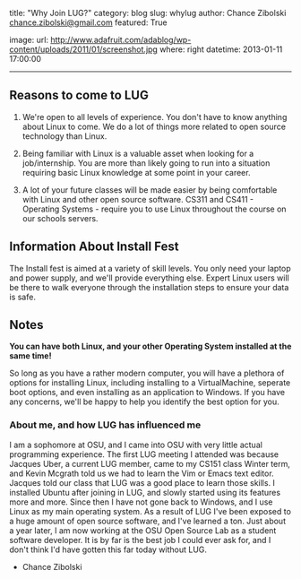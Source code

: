 title: "Why Join LUG?"
category: blog
slug: whylug
author: Chance Zibolski <chance.zibolski@gmail.com>
featured: True

image:
    url: http://www.adafruit.com/adablog/wp-content/uploads/2011/01/screenshot.jpg 
    where: right 
datetime: 2013-01-11 17:00:00

---

## Reasons to come to LUG

1) We're open to all levels of experience. You don't have to know anything
about Linux to come. We do a lot of things more related to open source
technology than Linux.

2) Being familiar with Linux is a valuable asset when looking for a
job/internship. You are more than likely going to run into a situation
requiring basic Linux knowledge at some point in your career.

3) A lot of your future classes will be made easier by being comfortable with
Linux and other open source software. CS311 and CS411 - Operating Systems -
require you to use Linux throughout the course on our schools servers.

## Information About Install Fest

The Install fest is aimed at a variety of skill levels. You only need your
laptop and power supply, and we'll provide everything else. Expert Linux users
will be there to walk everyone through the installation steps to ensure your
data is safe.

## Notes

**You can have both Linux, and your other Operating System installed at the
same time!**

So long as you have a rather modern computer, you will have a plethora of
options for installing Linux, including installing to a VirtualMachine,
seperate boot options, and even installing as an application to Windows. If
you have any concerns, we'll be happy to help you identify the best option for
you.

### About me, and how LUG has influenced me

I am a sophomore at OSU, and I came into OSU with very little actual
programming experience. The first LUG meeting I attended was because Jacques
Uber, a current LUG member, came to my CS151 class Winter term, and Kevin
Mcgrath told us we had to learn the Vim or Emacs text editor. Jacques told our
class that LUG was a good place to learn those skills.
I installed Ubuntu after joining in LUG, and slowly started using its features
more and more. Since then I have not gone back to Windows, and I use Linux as
my main operating system. As a result of LUG I've been exposed to a huge
amount of open source software, and I've learned a ton.
Just about a year later, I am now working at the OSU Open Source Lab as a
student software developer. It is by far is the best job I could ever ask for,
and I don't think I'd have gotten this far today without LUG.
- Chance Zibolski

